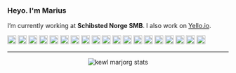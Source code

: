### Heyo. I'm Marius
I’m currently working at **Schibsted Norge SMB**. I also work on [Yello.io](https://yello.io).

<p align="left">
	<img src="https://devicons.github.io/devicon/devicon.git/icons/react/react-original-wordmark.svg" alt="react" width="20" height="20"/>
	<img src="https://devicons.github.io/devicon/devicon.git/icons/amazonwebservices/amazonwebservices-original-wordmark.svg" alt="aws" width="20" height="20"/>
	<img src="https://devicons.github.io/devicon/devicon.git/icons/css3/css3-original-wordmark.svg" alt="css3" width="20" height="20"/>
	<img src="https://devicons.github.io/devicon/devicon.git/icons/docker/docker-original-wordmark.svg" alt="docker" width="20" height="20"/>
	<img src="https://devicons.github.io/devicon/devicon.git/icons/electron/electron-original.svg" alt="electron" width="20" height="20"/>
	<img src="https://devicons.github.io/devicon/devicon.git/icons/html5/html5-original-wordmark.svg" alt="html5" width="20" height="20"/>
	<img src="https://devicons.github.io/devicon/devicon.git/icons/javascript/javascript-original.svg" alt="javascript" width="20" height="20"/>
	<img src="https://devicons.github.io/devicon/devicon.git/icons/typescript/typescript-original.svg" alt="typescript" width="20" height="20"/>
	<img src="https://i.imgur.com/WQecg0T.png" width="20" height="20" alt="yep :)" />
	<img src="https://devicons.github.io/devicon/devicon.git/icons/mongodb/mongodb-original-wordmark.svg" alt="mongodb" width="20" height="20"/>
	<img src="https://devicons.github.io/devicon/devicon.git/icons/mysql/mysql-original-wordmark.svg" alt="mysql" width="20" height="20"/>
	<img src="https://devicons.github.io/devicon/devicon.git/icons/sass/sass-original.svg" alt="sass" width="20" height="20"/>
	<img src="https://devicons.github.io/devicon/devicon.git/icons/nodejs/nodejs-original-wordmark.svg" alt="nodejs" width="20" height="20"/>
	<img src="https://devicons.github.io/devicon/devicon.git/icons/nginx/nginx-original.svg" alt="nginx" width="20" height="20"/>
	<img src="https://devicons.github.io/devicon/devicon.git/icons/linux/linux-original.svg" alt="linux" width="20" height="20"/>
	<img src="https://devicons.github.io/devicon/devicon.git/icons/redux/redux-original.svg" alt="redux" width="20" height="20"/>
	<img src="https://devicons.github.io/devicon/devicon.git/icons/webpack/webpack-original.svg" alt="webpack" width="20" height="20"/>
	<img src="https://devicons.github.io/devicon/devicon.git/icons/express/express-original-wordmark.svg" alt="express" width="20" height="20"/>
	<img src="https://upload.wikimedia.org/wikipedia/commons/thumb/3/33/Figma-logo.svg/400px-Figma-logo.svg.png" alt="figma" height="20"/>
</p>

---

<p align="center">
	<img src="https://github-readme-stats.vercel.app/api?username=marjorg&count_private=true&show_icons=true&hide_title=true&hide_border=true&hide=stars" alt="kewl marjorg stats" />
</p>

